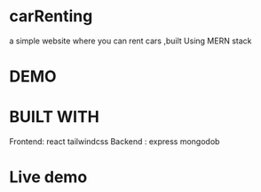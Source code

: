 # carRenting
a simple website where you can rent cars ,built 
Using MERN stack
# DEMO

# BUILT WITH

 Frontend: react tailwindcss
 Backend : express mongodob

# Live demo

